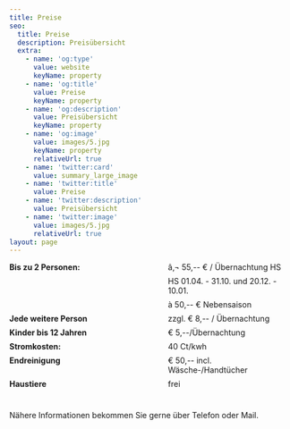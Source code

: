 ```yaml
---
title: Preise
seo:
  title: Preise
  description: Preisübersicht
  extra:
    - name: 'og:type'
      value: website
      keyName: property
    - name: 'og:title'
      value: Preise
      keyName: property
    - name: 'og:description'
      value: Preisübersicht
      keyName: property
    - name: 'og:image'
      value: images/5.jpg
      keyName: property
      relativeUrl: true
    - name: 'twitter:card'
      value: summary_large_image
    - name: 'twitter:title'
      value: Preise
    - name: 'twitter:description'
      value: Preisübersicht
    - name: 'twitter:image'
      value: images/5.jpg
      relativeUrl: true
layout: page
---
```

<div class="preistafel" style="display: grid; grid-template-columns: 1fr .8fr; grid-gap: .5rem;">
<span><strong>Bis zu 2 Personen:</strong></span>
<span>â‚¬ 55,-- € / Übernachtung HS</span>
<span>&nbsp;</span>
<span>HS 01.04. - 31.10. und 20.12. - 10.01.</span>
<span>&nbsp;</span>
<span>à 50,-- € Nebensaison</span>
<span><strong>Jede weitere Person</strong></span>
<span>zzgl. € 8,-- / Übernachtung</span>
<span><strong>Kinder bis 12 Jahren</strong></span>
<span>€ 5,--/Übernachtung</span>
<span><strong>Stromkosten:</strong></span>
<span>40 Ct/kwh</span>
<span><strong>Endreinigung</strong></span>
<span>€ 50,-- incl. Wäsche-/Handtücher</span>
<span><strong>Haustiere</strong></span>
<span>frei</span>
<span>
</div>
<br>
<p>Nähere Informationen bekommen Sie gerne über Telefon oder Mail.</p>
